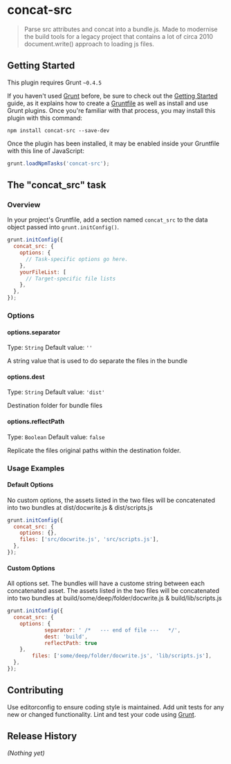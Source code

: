 # concat-src

> Parse src attributes and concat into a bundle.js. Made to modernise the build tools for a legacy project that contains a lot of circa 2010 document.write() approach to loading js files.

## Getting Started
This plugin requires Grunt `~0.4.5`

If you haven't used [Grunt](http://gruntjs.com/) before, be sure to check out the [Getting Started](http://gruntjs.com/getting-started) guide, as it explains how to create a [Gruntfile](http://gruntjs.com/sample-gruntfile) as well as install and use Grunt plugins. Once you're familiar with that process, you may install this plugin with this command:

```shell
npm install concat-src --save-dev
```

Once the plugin has been installed, it may be enabled inside your Gruntfile with this line of JavaScript:

```js
grunt.loadNpmTasks('concat-src');
```

## The "concat_src" task

### Overview
In your project's Gruntfile, add a section named `concat_src` to the data object passed into `grunt.initConfig()`.

```js
grunt.initConfig({
  concat_src: {
    options: {
      // Task-specific options go here.
    },
    yourFileList: [
      // Target-specific file lists
    },
  },
});
```

### Options

#### options.separator
Type: `String`
Default value: `''`

A string value that is used to do separate the files in the bundle

#### options.dest
Type: `String`
Default value: `'dist'`

Destination folder for bundle files

#### options.reflectPath
Type: `Boolean`
Default value: `false`

Replicate the files original paths within the destination folder.

### Usage Examples

#### Default Options
No custom options, the assets listed in the two files will be concatenated into two bundles at dist/docwrite.js & dist/scripts.js

```js
grunt.initConfig({
  concat_src: {
    options: {},
    files: ['src/docwrite.js', 'src/scripts.js'],
  },
});
```

#### Custom Options
All options set. The bundles will have a custome string between each concatenated asset. The assets listed in the two files will be concatenated into two bundles at build/some/deep/folder/docwrite.js & build/lib/scripts.js

```js
grunt.initConfig({
  concat_src: {
    options: {
			separator: ' /*   --- end of file ---   */',
			dest: 'build',
			reflectPath: true
    },
		files: ['some/deep/folder/docwrite.js', 'lib/scripts.js'],
  },
});
```

## Contributing
Use editorconfig to ensure coding style is maintained. Add unit tests for any new or changed functionality. Lint and test your code using [Grunt](http://gruntjs.com/).

## Release History
_(Nothing yet)_

